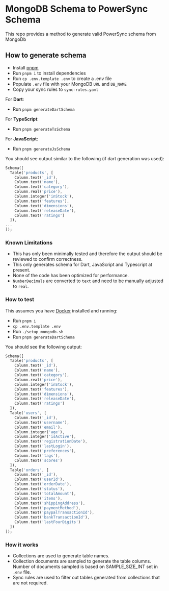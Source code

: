 # MongoDB Schema to PowerSync Schema

This repo provides a method to generate valid PowerSync schema from MongoDb

## How to generate schema

* Install [pnpm](https://pnpm.io/installation)
* Run `pnpm i` to install dependencies
* Run `cp .env.template .env` to create a .env file
* Populate `.env` file with your MongoDB `URL` and `DB_NAME`
* Copy your sync rules to `sync-rules.yaml`

For **Dart**:
* Run `pnpm generateDartSchema`

For **TypeScript**:
* Run `pnpm generateTsSchema`

For **JavaScript**:
* Run `pnpm generateJsSchema`

You should see output similar to the following (if dart generation was used):

```dart
Schema([
  Table('products', [
    Column.text('_id'),
    Column.text('name'),
    Column.text('category'),
    Column.real('price'),
    Column.integer('inStock'),
    Column.text('features'),
    Column.text('dimensions'),
    Column.text('releaseDate'),
    Column.text('ratings')
  ]),
...
]);
```

### Known Limitations

* This has only been minimally tested and therefore the output should be reviewed to confirm correctness.
* This only generates schema for Dart, JavaScript and Typescript at present.
* None of the code has been optimized for performance.
* `NumberDecimals` are converted to `text` and need to be manually adjusted to `real`.

### How to test

This assumes you have [Docker](https://www.docker.com/products/docker-desktop/) installed and running:

* Run `pnpm i`
* `cp .env.template .env`
* Run `./setup_mongodb.sh`
* Run `pnpm generateDartSchema`

You should see the following output:

```dart
Schema([
  Table('products', [
    Column.text('_id'),
    Column.text('name'),
    Column.text('category'),
    Column.real('price'),
    Column.integer('inStock'),
    Column.text('features'),
    Column.text('dimensions'),
    Column.text('releaseDate'),
    Column.text('ratings')
  ]),
  Table('users', [
    Column.text('_id'),
    Column.text('username'),
    Column.text('email'),
    Column.integer('age'),
    Column.integer('isActive'),
    Column.text('registrationDate'),
    Column.text('lastLogin'),
    Column.text('preferences'),
    Column.text('tags'),
    Column.text('scores')
  ]),
  Table('orders', [
    Column.text('_id'),
    Column.text('userId'),
    Column.text('orderDate'),
    Column.text('status'),
    Column.text('totalAmount'),
    Column.text('items'),
    Column.text('shippingAddress'),
    Column.text('paymentMethod'),
    Column.text('paypalTransactionId'),
    Column.text('bankTransactionId'),
    Column.text('lastFourDigits')
  ])
]);
```

### How it works

* Collections are used to generate table names.
* Collection documents are sampled to generate the table columns. Number of documents sampled is based on SAMPLE_SIZE_INT set in `.env` file.
* Sync rules are used to filter out tables generated from collections that are not required.

